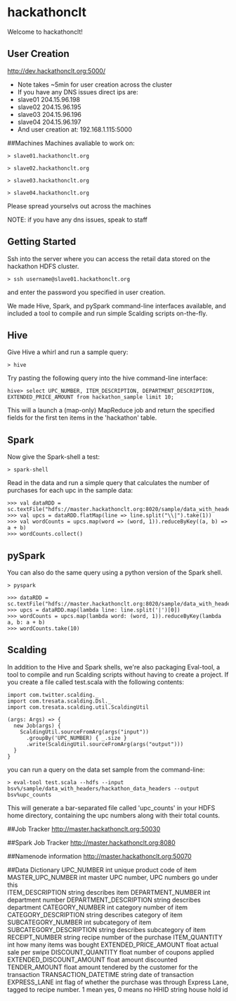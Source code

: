 hackathonclt
============

Welcome to hackathonclt!

## User Creation
http://dev.hackathonclt.org:5000/
- Note takes ~5min for user creation across the cluster
- If you have any DNS issues direct ips are:
- slave01 204.15.96.198
- slave02 204.15.96.195
- slave03 204.15.96.196
- slave04 204.15.96.197
- And user creation at: 192.168.1.115:5000



##Machines
Machines avaliable to work on:

    > slave01.hackathonclt.org

    > slave02.hackathonclt.org

    > slave03.hackathonclt.org

    > slave04.hackathonclt.org

Please spread yourselvs out across the machines

NOTE: if you have any dns issues, speak to staff

## Getting Started

Ssh into the server where you can access the retail data stored on the hackathon HDFS cluster.

    > ssh username@slave01.hackathonclt.org

and enter the password you specified in user creation.

We made Hive, Spark, and pySpark command-line interfaces available, and included a tool to compile and run simple Scalding scripts on-the-fly.

## Hive

Give Hive a whirl and run a sample query:

    > hive

Try pasting the following query into the hive command-line interface:

    hive> select UPC_NUMBER, ITEM_DESCRIPTION, DEPARTMENT_DESCRIPTION, EXTENDED_PRICE_AMOUNT from hackathon_sample limit 10;

This will a launch a (map-only) MapReduce job and return the specified fields for the first ten items in the 'hackathon' table.

## Spark

Now give the Spark-shell a test:

    > spark-shell

Read in the data and run a simple query that calculates the number of purchases for each upc in the sample data:

    >>> val dataRDD = sc.textFile("hdfs://master.hackathonclt.org:8020/sample/data_with_headers/hackathon_data_headers")
    >>> val upcs = dataRDD.flatMap(line => line.split("\\|").take(1))
    >>> val wordCounts = upcs.map(word => (word, 1)).reduceByKey((a, b) => a + b)
    >>> wordCounts.collect()

## pySpark

You can also do the same query using a python version of the Spark shell.

    > pyspark

    >>> dataRDD = sc.textFile("hdfs://master.hackathonclt.org:8020/sample/data_with_headers/hackathon_data_headers")
    >>> upcs = dataRDD.map(lambda line: line.split('|')[0])
    >>> wordCounts = upcs.map(lambda word: (word, 1)).reduceByKey(lambda a, b: a + b)
    >>> wordCounts.take(10)


## Scalding

In addition to the Hive and Spark shells, we're also packaging Eval-tool, a tool to compile and run Scalding scripts without having to create a project. If you create a file called test.scala with the following contents:

    import com.twitter.scalding._
    import com.tresata.scalding.Dsl._
    import com.tresata.scalding.util.ScaldingUtil

    (args: Args) => {
      new Job(args) {
        ScaldingUtil.sourceFromArg(args("input"))
          .groupBy('UPC_NUMBER) { _.size }
          .write(ScaldingUtil.sourceFromArg(args("output")))
      }
    }

you can run a query on the data set sample from the command-line:

    > eval-tool test.scala --hdfs --input bsv%/sample/data_with_headers/hackathon_data_headers --output bsv%upc_counts

This will generate a bar-separated file called 'upc_counts' in your HDFS home directory, containing the upc numbers along with their total counts.


##Job Tracker
http://master.hackathonclt.org:50030

##Spark Job Tracker
http://master.hackathonclt.org:8080

##Namenode information
http://master.hackathonclt.org:50070

##Data Dictionary
    UPC_NUMBER                      int     unique product code of item
    MASTER_UPC_NUMBER               int     master UPC number, UPC numbers go under this  
    ITEM_DESCRIPTION                string   describes item
    DEPARTMENT_NUMBER               int     department number
    DEPARTMENT_DESCRIPTION          string  describes department
    CATEGORY_NUMBER                 int     category number of item
    CATEGORY_DESCRIPTION            string  describes category of item
    SUBCATEGORY_NUMBER              int     subcategory of item
    SUBCATEGORY_DESCRIPTION         string  describes subcategory of item
    RECEIPT_NUMBER                  string  recipe number of the purchase
    ITEM_QUANTITY                   int     how many items was bought
    EXTENDED_PRICE_AMOUNT           float   actual sale per swipe
    DISCOUNT_QUANTITY               float   number of coupons applied
    EXTENDED_DISCOUNT_AMOUNT        float   amount discounted
    TENDER_AMOUNT                   float   amount tendered by the customer for the transaction
    TRANSACTION_DATETIME            string  date of transaction
    EXPRESS_LANE                    int     flag of whether the purchase was through Express Lane, tagged to recipe number. 1 mean yes, 0 means no
    HHID                            string  house hold id 


